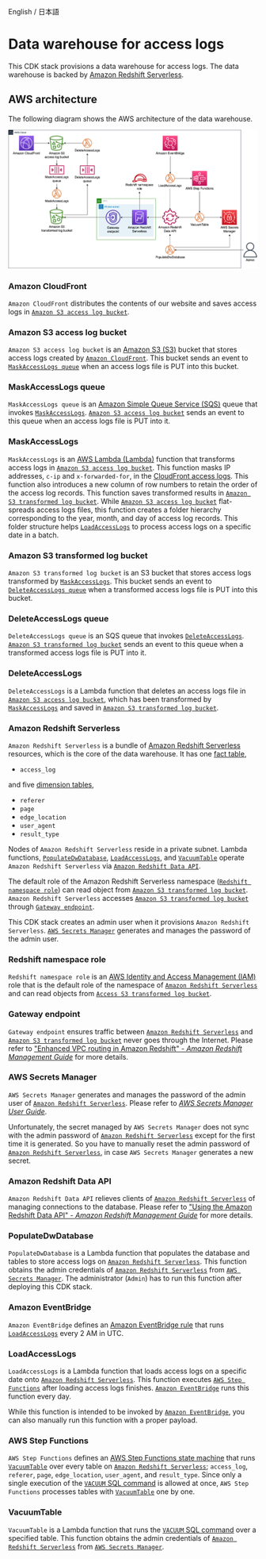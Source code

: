 English / 日本語

# Data warehouse for access logs

This CDK stack provisions a data warehouse for access logs.
The data warehouse is backed by [Amazon Redshift Serverless](https://aws.amazon.com/redshift/redshift-serverless/).

## AWS architecture

The following diagram shows the AWS architecture of the data warehouse.

![AWS architecture for data warehouse](./data-warehouse-aws-architecture.png)

### Amazon CloudFront

`Amazon CloudFront` distributes the contents of our website and saves access logs in [`Amazon S3 access log bucket`](#amazon-s3-access-log-bucket).

### Amazon S3 access log bucket

`Amazon S3 access log bucket` is an [Amazon S3 (S3)](https://aws.amazon.com/s3/) bucket that stores access logs created by [`Amazon CloudFront`](#amazon-cloudfront).
This bucket sends an event to [`MaskAccessLogs queue`](#maskaccesslogs-queue) when an access logs file is PUT into this bucket.

### MaskAccessLogs queue

`MaskAccessLogs queue` is an [Amazon Simple Queue Service (SQS)](https://docs.aws.amazon.com/AWSSimpleQueueService/latest/SQSDeveloperGuide/welcome.html) queue that invokes [`MaskAccessLogs`](#maskaccesslogs).
[`Amazon S3 access log bucket`](#amazon-s3-access-log-bucket) sends an event to this queue when an access logs file is PUT into it.

### MaskAccessLogs

`MaskAccessLogs` is an [AWS Lambda (Lambda)](https://docs.aws.amazon.com/lambda/latest/dg/welcome.html) function that transforms access logs in [`Amazon S3 access log bucket`](#amazon-s3-access-log-bucket).
This function masks IP addresses, `c-ip` and `x-forwarded-for`, in the [CloudFront access logs](https://docs.aws.amazon.com/AmazonCloudFront/latest/DeveloperGuide/AccessLogs.html#LogFileFormat).
This function also introduces a new column of row numbers to retain the order of the access log records.
This function saves transformed results in [`Amazon S3 transformed log bucket`](#amazon-s3-transformed-log-bucket).
While [`Amazon S3 access log bucket`](#amazon-s3-access-log-bucket) flat-spreads access logs files, this function creates a folder hierarchy corresponding to the year, month, and day of access log records.
This folder structure helps [`LoadAccessLogs`](#loadaccesslogs) to process access logs on a specific date in a batch.

### Amazon S3 transformed log bucket

`Amazon S3 transformed log bucket` is an S3 bucket that stores access logs transformed by [`MaskAccessLogs`](#maskaccesslogs).
This bucket sends an event to [`DeleteAccessLogs queue`](#deleteaccesslogs-queue) when a transformed access logs file is PUT into this bucket.

### DeleteAccessLogs queue

`DeleteAccessLogs queue` is an SQS queue that invokes [`DeleteAccessLogs`](#deleteaccesslogs).
[`Amazon S3 transformed log bucket`](#amazon-s3-transformed-log-bucket) sends an event to this queue when a transformed access logs file is PUT into it.

### DeleteAccessLogs

`DeleteAccessLogs` is a Lambda function that deletes an access logs file in [`Amazon S3 access log bucket`](#amazon-s3-access-log-bucket), which has been transformed by [`MaskAccessLogs`](#maskaccesslogs) and saved in [`Amazon S3 transformed log bucket`](#amazon-s3-transformed-log-bucket).

### Amazon Redshift Serverless

`Amazon Redshift Serverless` is a bundle of [Amazon Redshift Serverless](https://aws.amazon.com/redshift/) resources, which is the core of the data warehouse.
It has one [fact table](https://en.wikipedia.org/wiki/Fact_table),
- `access_log`

and five [dimension tables](https://en.wikipedia.org/wiki/Dimension_(data_warehouse)),
- `referer`
- `page`
- `edge_location`
- `user_agent`
- `result_type`

Nodes of `Amazon Redshift Serverless` reside in a private subnet.
Lambda functions, [`PopulateDwDatabase`](#populatedwdatabase), [`LoadAccessLogs`](#loadaccesslogs), and [`VacuumTable`](#vacuumtable) operate `Amazon Redshift Serverless` via [`Amazon Redshift Data API`](#amazon-redshift-data-api).

The default role of the Amazon Redshift Serverless namespace ([`Redshift namespace role`](#redshift-namespace-role)) can read object from [`Amazon S3 transformed log bucket`](#amazon-s3-transformed-log-bucket).
`Amazon Redshift Serverless` accesses [`Amazon S3 transformed log bucket`](#amazon-s3-transformed-log-bucket) through [`Gateway endpoint`](#gateway-endpoint).

This CDK stack creates an admin user when it provisions `Amazon Redshift Serverless`.
[`AWS Secrets Manager`](#aws-secrets-manager) generates and manages the password of the admin user.

### Redshift namespace role

`Redshift namespace role` is an [AWS Identity and Access Management (IAM)](https://docs.aws.amazon.com/IAM/latest/UserGuide/introduction.html) role that is the default role of the namespace of [`Amazon Redshift Serverless`](#amazon-redshift-serverless) and can read objects from [`Access S3 transformed log bucket`](#access-s3-transformed-log-bucket).

### Gateway endpoint

`Gateway endpoint` ensures traffic between [`Amazon Redshift Serverless`](#amazon-redshift-serverless) and [`Amazon S3 transformed log bucket`](#amazon-s3-transformed-log-bucket) never goes through the Internet.
Please refer to ["Enhanced VPC routing in Amazon Redshift" - *Amazon Redshift Management Guide*](https://docs.aws.amazon.com/redshift/latest/mgmt/enhanced-vpc-routing.html) for more details.

### AWS Secrets Manager

`AWS Secrets Manager` generates and manages the password of the admin user of [`Amazon Redshift Serverless`](#amazon-redshift-serverless).
Please refer to [*AWS Secrets Manager User Guide*](https://docs.aws.amazon.com/secretsmanager/latest/userguide/intro.html).

Unfortunately, the secret managed by `AWS Secrets Manager` does not sync with the admin password of [`Amazon Redshift Serverless`](#amazon-redshift-serverless) except for the first time it is generated.
So you have to manually reset the admin password of [`Amazon Redshift Serverless`](#amazon-redshift-serverless), in case `AWS Secrets Manager` generates a new secret.

### Amazon Redshift Data API

`Amazon Redshift Data API` relieves clients of [`Amazon Redshift Serverless`](#amazon-redshift-serverless) of managing connections to the database.
Please refer to ["Using the Amazon Redshift Data API" - *Amazon Redshift Management Guide*](https://docs.aws.amazon.com/redshift/latest/mgmt/data-api.html) for more details.

### PopulateDwDatabase

`PopulateDwDatabase` is a Lambda function that populates the database and tables to store access logs on [`Amazon Redshift Serverless`](#amazon-redshift-serverless).
This function obtains the admin credentials of [`Amazon Redshift Serverless`](#amazon-redshift-serverless) from [`AWS Secrets Manager`](#aws-secrets-manager).
The administrator (`Admin`) has to run this function after deploying this CDK stack.

### Amazon EventBridge

`Amazon EventBridge` defines an [Amazon EventBridge rule](https://docs.aws.amazon.com/eventbridge/latest/userguide/eb-create-rule-schedule.html) that runs [`LoadAccessLogs`](#loadaccesslogs) every 2 AM in UTC.

### LoadAccessLogs

`LoadAccessLogs` is a Lambda function that loads access logs on a specific date onto [`Amazon Redshift Serverless`](#amazon-redshift-serverless).
This function executes [`AWS Step Functions`](#aws-step-functions) after loading access logs finishes.
[`Amazon EventBridge`](#amazon-eventbridge) runs this function every day.

While this function is intended to be invoked by [`Amazon EventBridge`](#amazon-eventbridge), you can also manually run this function with a proper payload.

### AWS Step Functions

`AWS Step Functions` defines an [AWS Step Functions state machine](https://docs.aws.amazon.com/step-functions/latest/dg/welcome.html) that runs [`VacuumTable`](#vacuumtable) over every table on [`Amazon Redshift Serverless`](#amazon-redshift-serverless); `access_log`, `referer`, `page`, `edge_location`, `user_agent`, and `result_type`.
Since only a single execution of the [`VACUUM` SQL command](https://docs.aws.amazon.com/redshift/latest/dg/r_VACUUM_command.html) is allowed at once, `AWS Step Functions` processes tables with [`VacuumTable`](#vacuumtable) one by one.

### VacuumTable

`VacuumTable` is a Lambda function that runs the [`VACUUM` SQL command](https://docs.aws.amazon.com/redshift/latest/dg/r_VACUUM_command.html) over a specified table.
This function obtains the admin credentials of [`Amazon Redshift Serverless`](#amazon-redshift-serverless) from [`AWS Secrets Manager`](#aws-secrets-manager).